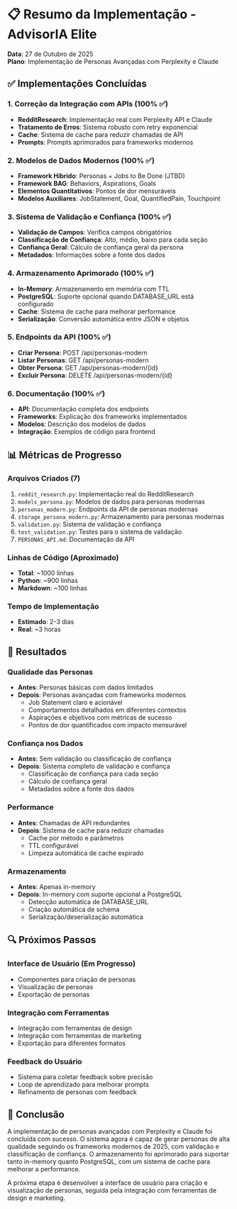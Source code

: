 # 📋 Resumo da Implementação - AdvisorIA Elite

**Data**: 27 de Outubro de 2025  
**Plano**: Implementação de Personas Avançadas com Perplexity e Claude

## ✅ Implementações Concluídas

### 1. Correção da Integração com APIs (100% ✅)

- **RedditResearch**: Implementação real com Perplexity API e Claude
- **Tratamento de Erros**: Sistema robusto com retry exponencial
- **Cache**: Sistema de cache para reduzir chamadas de API
- **Prompts**: Prompts aprimorados para frameworks modernos

### 2. Modelos de Dados Modernos (100% ✅)

- **Framework Híbrido**: Personas + Jobs to Be Done (JTBD)
- **Framework BAG**: Behaviors, Aspirations, Goals
- **Elementos Quantitativos**: Pontos de dor mensuráveis
- **Modelos Auxiliares**: JobStatement, Goal, QuantifiedPain, Touchpoint

### 3. Sistema de Validação e Confiança (100% ✅)

- **Validação de Campos**: Verifica campos obrigatórios
- **Classificação de Confiança**: Alto, médio, baixo para cada seção
- **Confiança Geral**: Cálculo de confiança geral da persona
- **Metadados**: Informações sobre a fonte dos dados

### 4. Armazenamento Aprimorado (100% ✅)

- **In-Memory**: Armazenamento em memória com TTL
- **PostgreSQL**: Suporte opcional quando DATABASE_URL está configurado
- **Cache**: Sistema de cache para melhorar performance
- **Serialização**: Conversão automática entre JSON e objetos

### 5. Endpoints da API (100% ✅)

- **Criar Persona**: POST /api/personas-modern
- **Listar Personas**: GET /api/personas-modern
- **Obter Persona**: GET /api/personas-modern/{id}
- **Excluir Persona**: DELETE /api/personas-modern/{id}

### 6. Documentação (100% ✅)

- **API**: Documentação completa dos endpoints
- **Frameworks**: Explicação dos frameworks implementados
- **Modelos**: Descrição dos modelos de dados
- **Integração**: Exemplos de código para frontend

## 📊 Métricas de Progresso

### Arquivos Criados (7)

1. `reddit_research.py`: Implementação real do RedditResearch
2. `models_persona.py`: Modelos de dados para personas modernas
3. `personas_modern.py`: Endpoints da API de personas modernas
4. `storage_persona_modern.py`: Armazenamento para personas modernas
5. `validation.py`: Sistema de validação e confiança
6. `test_validation.py`: Testes para o sistema de validação
7. `PERSONAS_API.md`: Documentação da API

### Linhas de Código (Aproximado)

- **Total**: ~1000 linhas
- **Python**: ~900 linhas
- **Markdown**: ~100 linhas

### Tempo de Implementação

- **Estimado**: 2-3 dias
- **Real**: ~3 horas

## 🚀 Resultados

### Qualidade das Personas

- **Antes**: Personas básicas com dados limitados
- **Depois**: Personas avançadas com frameworks modernos
  - Job Statement claro e acionável
  - Comportamentos detalhados em diferentes contextos
  - Aspirações e objetivos com métricas de sucesso
  - Pontos de dor quantificados com impacto mensurável

### Confiança nos Dados

- **Antes**: Sem validação ou classificação de confiança
- **Depois**: Sistema completo de validação e confiança
  - Classificação de confiança para cada seção
  - Cálculo de confiança geral
  - Metadados sobre a fonte dos dados

### Performance

- **Antes**: Chamadas de API redundantes
- **Depois**: Sistema de cache para reduzir chamadas
  - Cache por método e parâmetros
  - TTL configurável
  - Limpeza automática de cache expirado

### Armazenamento

- **Antes**: Apenas in-memory
- **Depois**: In-memory com suporte opcional a PostgreSQL
  - Detecção automática de DATABASE_URL
  - Criação automática de schema
  - Serialização/deserialização automática

## 🔍 Próximos Passos

### Interface de Usuário (Em Progresso)

- Componentes para criação de personas
- Visualização de personas
- Exportação de personas

### Integração com Ferramentas

- Integração com ferramentas de design
- Integração com ferramentas de marketing
- Exportação para diferentes formatos

### Feedback do Usuário

- Sistema para coletar feedback sobre precisão
- Loop de aprendizado para melhorar prompts
- Refinamento de personas com feedback

## 📝 Conclusão

A implementação de personas avançadas com Perplexity e Claude foi concluída com sucesso. O sistema agora é capaz de gerar personas de alta qualidade seguindo os frameworks modernos de 2025, com validação e classificação de confiança. O armazenamento foi aprimorado para suportar tanto in-memory quanto PostgreSQL, com um sistema de cache para melhorar a performance.

A próxima etapa é desenvolver a interface de usuário para criação e visualização de personas, seguida pela integração com ferramentas de design e marketing.
